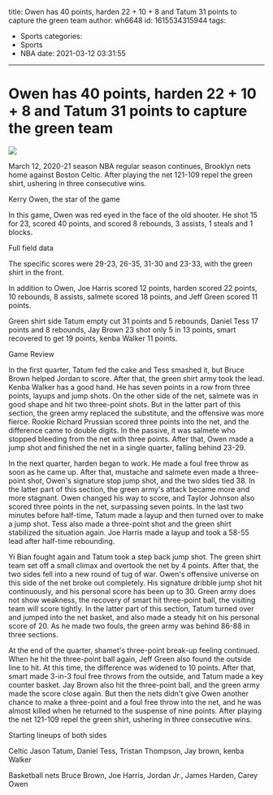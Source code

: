 title: Owen has 40 points, harden 22 + 10 + 8 and Tatum 31 points to capture the green team
author: wh6648
id: 1615534315944
tags: 
- Sports
categories: 
- Sports
- NBA
date: 2021-03-12 03:31:55
---
# Owen has 40 points, harden 22 + 10 + 8 and Tatum 31 points to capture the green team
![](https://p0.itc.cn/images01/20210312/b690e18843304bdc8b05e81f4923874a.jpeg)


March 12, 2020-21 season NBA regular season continues, Brooklyn nets home against Boston Celtic. After playing the net 121-109 repel the green shirt, ushering in three consecutive wins.

Kerry Owen, the star of the game

In this game, Owen was red eyed in the face of the old shooter. He shot 15 for 23, scored 40 points, and scored 8 rebounds, 3 assists, 1 steals and 1 blocks.

Full field data

The specific scores were 29-23, 26-35, 31-30 and 23-33, with the green shirt in the front.

In addition to Owen, Joe Harris scored 12 points, harden scored 22 points, 10 rebounds, 8 assists, salmete scored 18 points, and Jeff Green scored 11 points.

Green shirt side Tatum empty cut 31 points and 5 rebounds, Daniel Tess 17 points and 8 rebounds, Jay Brown 23 shot only 5 in 13 points, smart recovered to get 19 points, kenba Walker 11 points.

Game Review

In the first quarter, Tatum fed the cake and Tess smashed it, but Bruce Brown helped Jordan to score. After that, the green shirt army took the lead. Kenba Walker has a good hand. He has seven points in a row from three points, layups and jump shots. On the other side of the net, salmete was in good shape and hit two three-point shots. But in the latter part of this section, the green army replaced the substitute, and the offensive was more fierce. Rookie Richard Prussian scored three points into the net, and the difference came to double digits. In the passive, it was salmete who stopped bleeding from the net with three points. After that, Owen made a jump shot and finished the net in a single quarter, falling behind 23-29.

In the next quarter, harden began to work. He made a foul free throw as soon as he came up. After that, mustache and salmete even made a three-point shot, Owen's signature stop jump shot, and the two sides tied 38. In the latter part of this section, the green army's attack became more and more stagnant. Owen changed his way to score, and Taylor Johnson also scored three points in the net, surpassing seven points. In the last two minutes before half-time, Tatum made a layup and then turned over to make a jump shot. Tess also made a three-point shot and the green shirt stabilized the situation again. Joe Harris made a layup and took a 58-55 lead after half-time rebounding.

Yi Bian fought again and Tatum took a step back jump shot. The green shirt team set off a small climax and overtook the net by 4 points. After that, the two sides fell into a new round of tug of war. Owen's offensive universe on this side of the net broke out completely. His signature dribble jump shot hit continuously, and his personal score has been up to 30. Green army does not show weakness, the recovery of smart hit three-point ball, the visiting team will score tightly. In the latter part of this section, Tatum turned over and jumped into the net basket, and also made a steady hit on his personal score of 20. As he made two fouls, the green army was behind 86-88 in three sections.

At the end of the quarter, shamet's three-point break-up feeling continued. When he hit the three-point ball again, Jeff Green also found the outside line to hit. At this time, the difference was widened to 10 points. After that, smart made 3-in-3 foul free throws from the outside, and Tatum made a key counter basket. Jay Brown also hit the three-point ball, and the green army made the score close again. But then the nets didn't give Owen another chance to make a three-point and a foul free throw into the net, and he was almost killed when he returned to the suspense of nine points. After playing the net 121-109 repel the green shirt, ushering in three consecutive wins.

Starting lineups of both sides

Celtic Jason Tatum, Daniel Tess, Tristan Thompson, Jay brown, kenba Walker

Basketball nets Bruce Brown, Joe Harris, Jordan Jr., James Harden, Carey Owen

